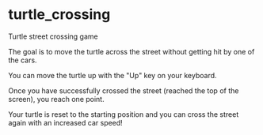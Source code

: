 # turtle_crossing
Turtle street crossing game

The goal is to move the turtle across the street without getting hit by one of the cars.

You can move the turtle up with the "Up" key on your keyboard.

Once you have successfully crossed the street (reached the top of the screen), you reach one point.

Your turtle is reset to the starting position and you can cross the street again with an increased car speed!
